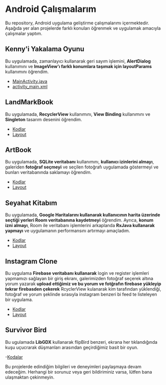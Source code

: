 # Android Çalışmalarım

Bu repository, Android uygulama geliştirme çalışmalarımı içermektedir. Aşağıda yer alan projelerde farklı konuları öğrenmek ve uygulamak amacıyla çalışmalar yaptım.

## Kenny'i Yakalama Oyunu

Bu uygulamada, zamanlayıcı kullanarak geri sayım işlemini, **AlertDialog** kullanımını ve **ImageView'ı farklı konumlara taşımak için layoutParams** kullanımını öğrendim.

- [MainActivity.java](https://github.com/enesaks/AndroidCalismalarim/blob/main/KennyiYakalamaOyunu/app/src/main/java/com/example/keniyiyakalamaoyunu/MainActivity.java)
- [activity_main.xml](https://github.com/enesaks/AndroidCalismalarim/blob/main/KennyiYakalamaOyunu/app/src/main/res/layout/activity_main.xml)

## LandMarkBook

Bu uygulamada, **RecyclerView** kullanımını, **View Binding** kullanımını ve **Singleton** tasarım desenini öğrendim.

- [Kodlar](https://github.com/enesaks/AndroidCalismalarim/tree/main/LandMarkBook/app/src/main/java/com/example/landmarkbook)
- [Layout](https://github.com/enesaks/AndroidCalismalarim/tree/main/LandMarkBook/app/src/main/res/layout)

## ArtBook

Bu uygulamada, **SQLite veritabanı** kullanımını, **kullanıcı izinlerini almayı**, galeriden **fotoğraf seçmeyi** ve seçilen fotoğrafı uygulamada göstermeyi ve bunları veritabanında saklamayı öğrendim.

- [Kodlar](https://github.com/enesaks/AndroidCalismalarim/tree/main/ArtBook/app/src/main/java/com/example/artbook)
- [Layout](https://github.com/enesaks/AndroidCalismalarim/tree/main/ArtBook/app/src/main/res/layout)

## Seyahat Kitabım

Bu uygulamada, **Google Haritalarını kullanarak kullanıcının harita üzerinde seçtiği yerleri Room veritabanına kaydetmeyi** öğrendim. Ayrıca, **konum izni almayı**, Room ile veritabanı işlemlerini arkaplanda **RxJava kullanarak yapmayı** ve uygulamanın performansını artırmayı amaçladım.

- [Kodlar](https://github.com/enesaks/AndroidCalismalarim/tree/main/SeyahatKitapim/app/src/main/java/com/example/seyahatkitapim)
- [Layout](https://github.com/enesaks/AndroidCalismalarim/tree/main/SeyahatKitapim/app/src/main/res/layout)

## Instagram Clone

Bu uygulama **Firebase veritabanı kullanarak** login ve register işlemleri yapmamızı sağlayan bir giriş ekranı, galerimizden fotoğraf seçerek altına yorum yazarak **upload ettiğimiz ve bu yorum ve fotğrafın firebase yükleyip tekrar firebasden çekerek** RcyclerView kulanarak kim tarafından yüklendiği, fotoğraf ve yorum şeklinde sırasıyla instagram benzeri bi feed te listeleyen bir uygulama.

- [Kodlar](https://github.com/enesaks/AndroidCalismalarim/tree/main/InstagramClone/app/src/main/java/com/enesaksu/instagramclone)
- [Layout](https://github.com/enesaks/AndroidCalismalarim/tree/main/InstagramClone/app/src/main/res/layout)

## Survivor Bird

Bu ugulamada __LibGDX__ kullanarak flipBird benzeri, ekrana her tıklandığında kuşu uçucrarak düşmanları arasından geçirdiğimiz basit bir oyun.

-[Kodalar](https://github.com/enesaks/AndroidCalismalarim/blob/main/SurvivorBird/core/src/com/enesaksu/survivorbird/SurvivorBird.java)

Bu projelerde edindiğim bilgileri ve deneyimleri paylaşmaya devam edeceğim. Herhangi bir sorunuz veya geri bildiriminiz varsa, lütfen bana ulaşmaktan çekinmeyin.
